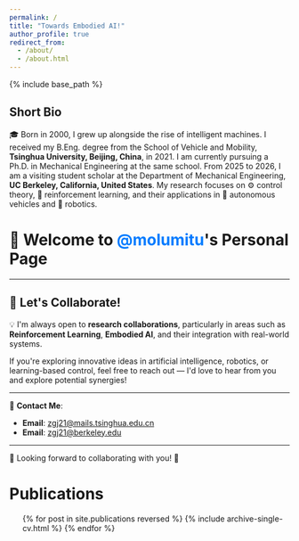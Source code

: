 ```yaml
---
permalink: /
title: "Towards Embodied AI!"
author_profile: true
redirect_from: 
  - /about/
  - /about.html
---
```


{% include base_path %}

## Short Bio  
🎓 Born in 2000, I grew up alongside the rise of intelligent machines. I received my B.Eng. degree from the School of Vehicle and Mobility, **Tsinghua University, Beijing, China**, in 2021. I am currently pursuing a Ph.D. in Mechanical Engineering at the same school. From 2025 to 2026, I am a visiting student scholar at the Department of Mechanical Engineering, **UC Berkeley, California, United States**. My research focuses on ⚙️ control theory, 🧠 reinforcement learning, and their applications in 🚗 autonomous vehicles and 🤖 robotics.

# 👋 Welcome to <span style="color:#007bff; font-weight:bold;">@molumitu</span>'s Personal Page  

---

## 🤝 Let's Collaborate!

💡 I'm always open to **research collaborations**, particularly in areas such as **Reinforcement Learning**, **Embodied AI**, and their integration with real-world systems.

If you're exploring innovative ideas in artificial intelligence, robotics, or learning-based control, feel free to reach out — I'd love to hear from you and explore potential synergies!

---

📩 **Contact Me**:  
- **Email**: [zgj21@mails.tsinghua.edu.cn](mailto:zgj21@mails.tsinghua.edu.cn)  
- **Email**: [zgj21@berkeley.edu](mailto:zgj21@berkeley.edu)  

---

💬 Looking forward to collaborating with you! 🚀  

# Publications
  <ul>{% for post in site.publications reversed %}
    {% include archive-single-cv.html %}
  {% endfor %}</ul>